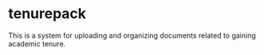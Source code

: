 tenurepack
==========

This is a system for uploading and organizing documents related to gaining academic tenure.